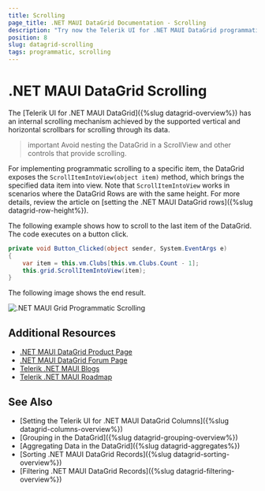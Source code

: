 ```yaml
---
title: Scrolling
page_title: .NET MAUI DataGrid Documentation - Scrolling
description: "Try now the Telerik UI for .NET MAUI DataGrid programmatic scrolling with the ScrollItemIntoView method."
position: 8
slug: datagrid-scrolling
tags: programmatic, scrolling
---
```


# .NET MAUI DataGrid Scrolling

The [Telerik UI for .NET MAUI DataGrid]({%slug datagrid-overview%}) has an internal scrolling mechanism achieved by the supported vertical and horizontal scrollbars for scrolling through its data.

>important Avoid nesting the DataGrid in a ScrollView and other controls that provide scrolling.

For implementing programmatic scrolling to a specific item, the DataGrid exposes the `ScrollItemIntoView(object item)` method, which brings the specified data item into view. Note that `ScrollItemIntoView` works in scenarios where the DataGrid Rows are with the same height. For more details, review the article on [setting the .NET MAUI DataGrid rows]({%slug datagrid-row-height%}).

The following example shows how to scroll to the last item of the DataGrid. The code executes on a button click.

```C#
private void Button_Clicked(object sender, System.EventArgs e)
{
    var item = this.vm.Clubs[this.vm.Clubs.Count - 1];
    this.grid.ScrollItemIntoView(item);
}
```

The following image shows the end result.

![.NET MAUI Grid Programmatic Scrolling](images/datagrid-scrollintoview.gif)

## Additional Resources

- [.NET MAUI DataGrid Product Page](https://www.telerik.com/maui-ui/datagrid)
- [.NET MAUI DataGrid Forum Page](https://www.telerik.com/forums/maui?tagId=1801)
- [Telerik .NET MAUI Blogs](https://www.telerik.com/blogs/mobile-net-maui)
- [Telerik .NET MAUI Roadmap](https://www.telerik.com/support/whats-new/maui-ui/roadmap)

## See Also

- [Setting the Telerik UI for .NET MAUI DataGrid Columns]({%slug datagrid-columns-overview%})
- [Grouping in the DataGrid]({%slug datagrid-grouping-overview%})
- [Aggregating Data in the DataGrid]({%slug datagrid-aggregates%})
- [Sorting .NET MAUI DataGrid Records]({%slug datagrid-sorting-overview%})
- [Filtering .NET MAUI DataGrid Records]({%slug datagrid-filtering-overview%})
